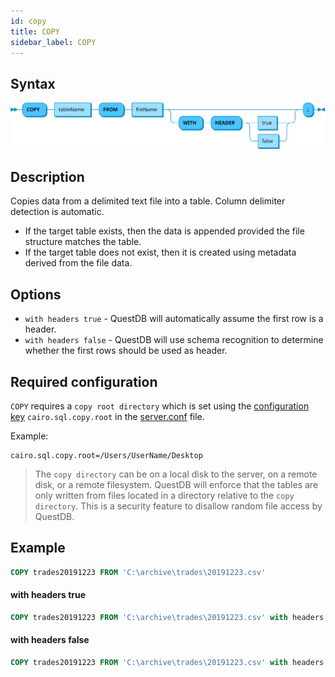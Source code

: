 ```yaml
---
id: copy
title: COPY
sidebar_label: COPY
---
```

 
## Syntax
 
![copy syntax](/static/img/copy.svg)

## Description

Copies data from a delimited text file into a table. Column delimiter detection is automatic.

- If the target table exists, then the data is appended provided the file structure matches the table. 
- If the target table does not exist, then it is created using metadata derived from the file data.  

## Options
- `with headers true` - QuestDB will automatically assume the first row is a header.
- `with headers false` - QuestDB will use schema recognition to determine whether the first rows should be used as header.

## Required configuration
`COPY` requires a `copy root directory` which is set using the [configuration key](serverConf.md) `cairo.sql.copy.root` in the [server.conf](rootDirectoryStructure.md#serverconf) file.

Example:
```shell script
cairo.sql.copy.root=/Users/UserName/Desktop
```

> The `copy directory` can be on a local disk to the server, on a remote disk, or a remote filesystem. QuestDB will 
>enforce that the tables are only written from files located in a directory relative to the `copy directory`. This is a security feature to disallow 
>random file access by QuestDB.

## Example

```sql
COPY trades20191223 FROM 'C:\archive\trades\20191223.csv'
```

#### with headers true
```sql
COPY trades20191223 FROM 'C:\archive\trades\20191223.csv' with headers true
```

#### with headers false
```sql
COPY trades20191223 FROM 'C:\archive\trades\20191223.csv' with headers false
```
